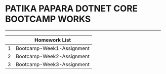 # PATIKA PAPARA DOTNET CORE BOOTCAMP WORKS
------------------------------------------


|   |  Homework List   |
|---|---|
| 1  | Bootcamp-Week1-Assignment  |
| 2  | Bootcamp-Week2-Assignment  |
| 3  | Bootcamp-Week3-Assignment  |